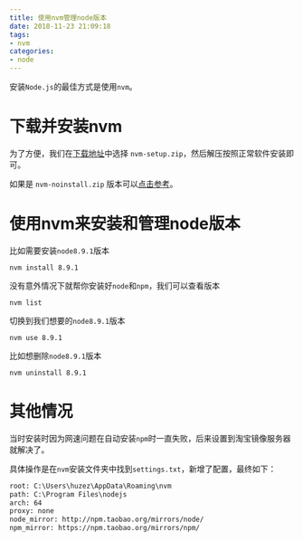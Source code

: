 ```yaml
---
title: 使用nvm管理node版本
date: 2018-11-23 21:09:18
tags: 
- nvm
categories: 
- node
---
```


安装`Node.js`的最佳方式是使用`nvm`。

<!-- more -->

# 下载并安装nvm

为了方便，我们在[下载地址](https://github.com/coreybutler/nvm-windows/releases)中选择 `nvm-setup.zip`，然后解压按照正常软件安装即可。

如果是 `nvm-noinstall.zip` 版本可以[点击参考](https://blog.csdn.net/qq_41862017/article/details/82701760)。

# 使用nvm来安装和管理node版本

比如需要安装`node8.9.1`版本

```bath
nvm install 8.9.1
```

没有意外情况下就帮你安装好`node`和`npm`，我们可以查看版本

```bath
nvm list
```

切换到我们想要的`node8.9.1`版本

```bath
nvm use 8.9.1
```

比如想删除`node8.9.1`版本

```bath
nvm uninstall 8.9.1
```

# 其他情况

当时安装时因为网速问题在自动安装`npm`时一直失败，后来设置到淘宝镜像服务器就解决了。

具体操作是在`nvm`安装文件夹中找到`settings.txt`，新增了配置，最终如下：

```txt
root: C:\Users\huzez\AppData\Roaming\nvm
path: C:\Program Files\nodejs
arch: 64
proxy: none
node_mirror: http://npm.taobao.org/mirrors/node/
npm_mirror: https://npm.taobao.org/mirrors/npm/
```